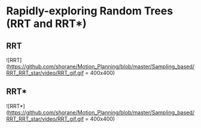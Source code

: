 # Rapidly-exploring Random Trees (RRT and RRT*)

## RRT
![RRT](https://github.com/shorane/Motion_Planning/blob/master/Sampling_based/RRT_RRT_star/video/RRT_gif.gif = 400x400)
## RRT*
![RRT*](https://github.com/shorane/Motion_Planning/blob/master/Sampling_based/RRT_RRT_star/video/RRT_gif.gif = 400x400)
